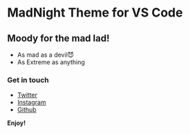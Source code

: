 # MadNight Theme for VS Code

## Moody for the mad lad!

<!-- You can author your README using Visual Studio Code.  Here are some useful editor keyboard shortcuts: -->

- As mad as a devil😈
- As Extreme as anything

<!-- - Split the editor (`Cmd+\` on macOS or `Ctrl+\` on Windows and Linux)
- Toggle preview (`Shift+CMD+V` on macOS or `Shift+Ctrl+V` on Windows and Linux)
- Press `Ctrl+Space` (Windows, Linux) or `Cmd+Space` (macOS) to see a list of Markdown snippets -->

### Get in touch

- [Twitter](https://twitter.com/aakashcndr)
- [Instagram](https://instagram.com/aakashcndr)
- [Github](https://github.com/aakashchndr)

**Enjoy!**
